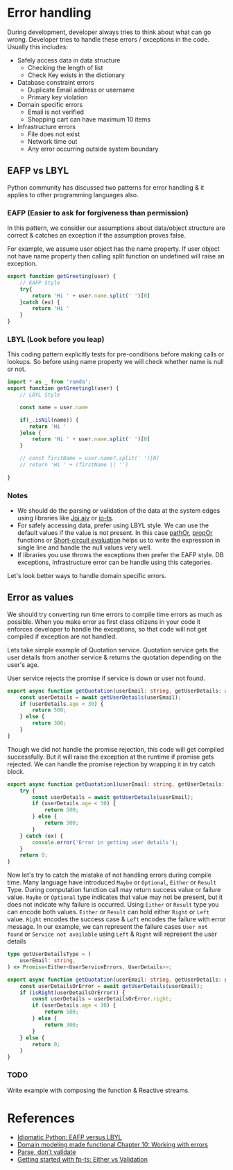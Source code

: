 # Error handling 

During development, developer always tries to think about what can go wrong. Developer tries to handle these errors / exceptions in the code. Usually this includes: 

- Safely access data in data structure
    - Checking the length of list 
    - Check Key exists in the dictionary 
- Database constraint errors 
    - Duplicate Email address or username
    - Primary key violation
- Domain specific errors 
    - Email is not verified 
    - Shopping cart can have maximum 10 items
- Infrastructure errors 
    - File does not exist 
    - Network time out
    - Any error occurring outside system boundary

## EAFP vs LBYL

Python community has discussed two patterns for error handling & it applies to other programming languages also. 

### EAFP (Easier to ask for forgiveness than permission)  

In this pattern, we consider our assumptions about data/object structure are correct & catches an exception if the assumption proves false.

For example, we assume user object has the name property. If user object not have name property then calling split function on undefined will raise an exception.
```javascript
export function getGreeting(user) {
    // EAFP Style
    try{
        return 'Hi ' + user.name.split(' ')[0]
    }catch (ex) {
        return 'Hi '
    }
}
```

### LBYL (Look before you leap)

This coding pattern explicitly tests for pre-conditions before making calls or lookups. So before using name property we will check whether name is null or not.


```javascript
import * as _ from 'ramda';
export function getGreeting1(user) {
    // LBYL Style

    const name = user.name

    if(_.isNil(name)) {
       return 'Hi '
    }else {
        return 'Hi ' + user.name.split(' ')[0]
    }

    // const firstName = user.name?.split(' ')[0]
    // return 'Hi ' + (firstName || '')
    
}
```

### Notes 

- We should do the parsing or validation of the data at the system edges using libraries like [Joi](https://hapi.dev/module/joi/),[ajv](https://github.com/ajv-validator/ajv) or [io-ts](https://github.com/gcanti/io-ts).
- For safely accessing data, prefer using LBYL style. We can use the default values if the value is not present. In this case [pathOr](https://ramdajs.com/docs/#pathOr), [propOr](https://ramdajs.com/docs/#propOr) functions or [Short-circuit evaluation](https://en.wikipedia.org/wiki/Short-circuit_evaluation) helps us to write the expression in single line and handle the null values very well.
- If libraries you use throws the exceptions then prefer the EAFP style. DB exceptions, Infrastructure error can be handle using this categories. 

Let's look better ways to handle domain specific errors.

## Error as values 

We should try converting run time errors to compile time errors as much as possible. When you make error as first class citizens in your code it enforces developer to handle the exceptions, so that code will not get compiled if exception are not handled. 

Lets take simple example of Quotation service. Quotation service gets the user details from another service & returns the quotation depending on the user's age. 

User service rejects the promise if service is down or user not found. 

```typescript
export async function getQuotation(userEmail: string, getUserDetails: any): Promise<number> {
    const userDetails = await getUserDetails(userEmail);
    if (userDetails.age < 30) {
        return 500;
    } else {
        return 300;
    }
}
```

Though we did not handle the promise rejection, this code will get compiled successfully. But it will raise the exception at the runtime if promise gets rejected.
We can handle the promise rejection by wrapping it in try catch block.

```typescript
export async function getQuotation1(userEmail: string, getUserDetails: any): Promise<number> {
    try {
        const userDetails = await getUserDetails(userEmail);
        if (userDetails.age < 30) {
            return 500;
        } else {
            return 300;
        }
    } catch (ex) {
        console.error('Error in getting user details');
    }
    return 0;
}
```

Now let's try to catch the mistake of not handling errors during compile time.
Many language have introduced `Maybe` or `Optional`, `Either` or `Result` Type. During computation function call may return success value or failure value. 
`Maybe` or `Optional` type indicates that value may not be present, but it does not indicate why failure is occurred. Using `Either` or `Result` type 
you can encode both values. `Either` or `Result` can hold either `Right` or `Left` value. `Right` encodes the success case & `Left` encodes the failure with error message. In our example, we can represent the failure cases `User not found` or `Service not available` using `Left` & `Right` will represent the user details

```typescript
type getUserDetailsType = (
    userEmail: string,
) => Promise<Either<UserServiceErrors, UserDetails>>;

export async function getQuotation(userEmail: string, getUserDetails: getUserDetailsType): Promise<number> {
    const userDetailsOrError = await getUserDetails(userEmail);
    if (isRight(userDetailsOrError)) {
        const userDetails = userDetailsOrError.right;
        if (userDetails.age < 30) {
            return 500;
        } else {
            return 300;
        }
    } else {
        return 0;
    }
}

```

### TODO
Write example with composing the function & Reactive streams. 


# References 

- [Idiomatic Python: EAFP versus LBYL](https://devblogs.microsoft.com/python/idiomatic-python-eafp-versus-lbyl/ )
- [Domain modeling made functional Chapter 10: Working with errors](https://www.oreilly.com/library/view/domain-modeling-made/9781680505481/)
- [Parse, don’t validate](https://lexi-lambda.github.io/blog/2019/11/05/parse-don-t-validate/)
- [Getting started with fp-ts: Either vs Validation](https://dev.to/gcanti/getting-started-with-fp-ts-either-vs-validation-5eja)
